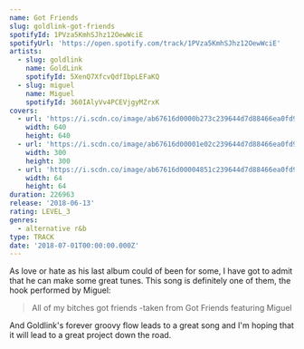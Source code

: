 ```yaml
---
name: Got Friends
slug: goldlink-got-friends
spotifyId: 1PVza5KmhSJhz12OewWciE
spotifyUrl: 'https://open.spotify.com/track/1PVza5KmhSJhz12OewWciE'
artists:
  - slug: goldlink
    name: GoldLink
    spotifyId: 5XenQ7XfcvQdfIbpLEFaKQ
  - slug: miguel
    name: Miguel
    spotifyId: 360IAlyVv4PCEVjgyMZrxK
covers:
  - url: 'https://i.scdn.co/image/ab67616d0000b273c239644d7d88466ea0fd936b'
    width: 640
    height: 640
  - url: 'https://i.scdn.co/image/ab67616d00001e02c239644d7d88466ea0fd936b'
    width: 300
    height: 300
  - url: 'https://i.scdn.co/image/ab67616d00004851c239644d7d88466ea0fd936b'
    width: 64
    height: 64
duration: 226963
release: '2018-06-13'
rating: LEVEL_3
genres:
  - alternative r&b
type: TRACK
date: '2018-07-01T00:00:00.000Z'
---
```

As love or hate as his last album could of been for some, I have got to admit that he can
make some great tunes. This song is definitely one of them, the hook performed by Miguel:

> All of my bitches got friends
-taken from Got Friends featuring Miguel

And Goldlink's forever groovy flow leads to a great song and I'm hoping that it will lead
to a great project down the road.
